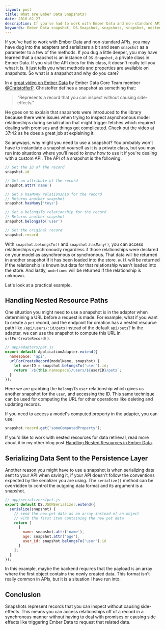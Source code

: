```yaml
---
layout: post
title: What are Ember Data Snapshots?
date: 2016-02-27
description: If you've had to work with Ember Data and non-standard APIs, you may have dug into the adapters and serializers a bit and seen snapshot as a parameter to a few of the methods. Let me show you what a snapshot is and why you might need to use it.
keywords: Ember Data snapshot, DS.Snapshot, snapshots, snapshot, nested resources, custom API, nested URL, nested endpoint, override serialize method, RESTSerializer, JSONSerializer, customizing serializers, customizing adapters, custom adapters, custom serializer
---
```


If you've had to work with Ember Data and non-standard APIs, you may have dug into the adapters and serializers a bit and seen `snapshot` as a parameter to a few of the methods. If you dug a little deeper, you may have learned that a snapshot is an instance of `DS.Snapshot`, a private class in Ember Data. If you visit the API docs for this class, it doesn't really tell you what it is. It just tells you what methods and properties are available on snapshots. So what is a snapshot and why do you care?

In a <a href="https://vimeo.com/146840596" target="blank">great video on Ember Data</a> by Ember Data Core Team member <a href="https://twitter.com/christofferp" target="blank">@ChristofferP</a>, Christoffer defines a snapshot as something that:

> "Represents a record that you can inspect without causing side-effects."

He goes on to explain that snapshots were introduced to the library because there were issues when trying to inspect asynchronous model relationships during serialization that might trigger fetches which required dealing with promises and things got complicated. Check out the video at 37:42 as he does a great job at explaining it.

So anyways, why might you need to use a snapshot? You probably won't have to instantiate a snapshot yourself as it is a private class, but you may run into situations where you'll need to know how to use it if you're dealing with a custom API. The API of a snapshot is the following:

```js
// Get the ID of the record
snapshot.id

// Get an attribute of the record
snapshot.attr('name')

// Get a hasMany relationship for the record
// Returns another snapshot
snapshot.hasMany('toys')

// Get a belongsTo relationship for the record
// Returns another snapshot
snapshot.belongsTo('user')

// Get the original record
snapshot.record
```

With `snapshot.belongsTo()` and `snapshot.hasMany()`, you can access relationships synchronously regardless if those relationships were declared on your model as asynchronous or synchronous. That data will be returned in another snapshot if it has been loaded into the store. `null` will be returned if the relationship is known but data for that relationship wasn't loaded into the store. And lastly, `undefined` will be returned if the relationship is unknown.

Let's look at a practical example.

## Handling Nested Resource Paths

One situation you might need to use a snapshot is in the adapter when determining a URL before a request is made. For example, what if you want to create a `pet` record, and the endpoint for creation has a nested resource path like `/api/users/:id/pets` instead of the default `api/pets`? In the adapter, we can use the snapshot to compute this URL in `urlForCreateRecord()`.

```js
// app/adapters/pet.js
export default ApplicationAdapter.extend({
  namespace: 'api',
  urlForCreateRecord(modelName, snapshot) {
    let userID = snapshot.belongsTo('user').id;
    return `/${this.namespace}/users/${userID}/pets`;
  }
});
```

Here we are grabbing the `belongsTo` `user` relationship which gives us another snapshot for the `user`, and accessing the ID. This same technique can be used for computing the URL for other operations like deleting and updating records.

If you need to access a model's computed property in the adapter, you can use:

```js
snapshot.record.get('someComputedProperty');
```

If you'd like to work with nested resources for data retrieval, read more about it in my other blog post [Handling Nested Resources in Ember Data](/2016/02/21/handling-nested-resources-in-ember-data.html).

## Serializing Data Sent to the Persistence Layer

Another reason you might have to use a snapshot is when serializing data sent to your API when saving it, if your API doesn't follow the conventions expected by the serializer you are using. The `serialize()` method can be overridden to control the outgoing data format and its argument is a snapshot.

```js
// app/serializers/pet.js
export default DS.JSONSerializer.extend({
  serialize(snapshot) {
    // send the new pet data as an array instead of an object
    // with the first item containing the new pet data
    return [
      {
        name: snapshot.attr('name'),
        age: snapshot.attr('age'),
        user_id: snapshot.belongsTo('user').id
      }
    ];
  }
});
```

In this example, maybe the backend requires that the payload is an array where the first object contains the newly created data. This format isn't really common in APIs, but it is a situation I have run into.

## Conclusion

Snapshots represent records that you can inspect without causing side-effects. This means you can access relationships off of a record in a synchronous manner without having to deal with promises or causing side effects like triggering Ember Data to request that related data.

